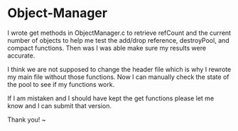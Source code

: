# Object-Manager

I wrote get methods in ObjectManager.c to retrieve refCount and the current number
of objects to help me test the add/drop reference, destroyPool, and compact functions.
Then was I was able make sure my results were accurate.

I think we are not supposed to change the header file which is why I rewrote my main 
file without those functions. Now I can manually check the state of the pool to see 
if my functions work.

If I am mistaken and I should have kept the get functions please let me know and I can
submit that version.

Thank you!
                                                                                                                                                                                                            ~                    
